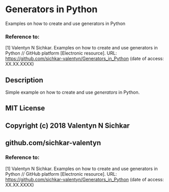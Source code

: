 # Generators in Python
Examples on how to create and use generators in Python

### Reference to:
[1] Valentyn N Sichkar. Examples on how to create and use generators in Python // GitHub platform [Electronic resource]. URL: https://github.com/sichkar-valentyn/Generators_in_Python (date of access: XX.XX.XXXX)

## Description
Simple example on how to create and use _generators_ in Python.

## MIT License
## Copyright (c) 2018 Valentyn N Sichkar
## github.com/sichkar-valentyn
### Reference to:
[1] Valentyn N Sichkar. Examples on how to create and use generators in Python // GitHub platform [Electronic resource]. URL: https://github.com/sichkar-valentyn/Generators_in_Python (date of access: XX.XX.XXXX)
